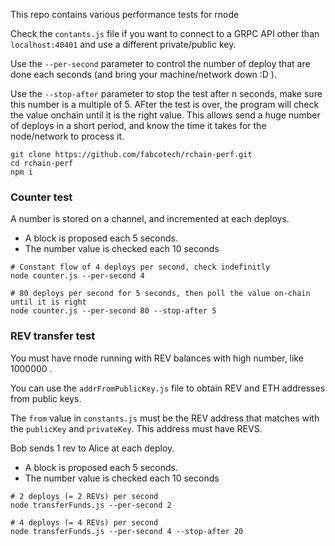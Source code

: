This repo contains various performance tests for rnode

Check the `contants.js` file if you want to connect to a GRPC API other than `localhost:40401` and use a different private/public key.

Use the `--per-second` parameter to control the number of deploy that are done each seconds (and bring your machine/network down :D ).

Use the `--stop-after` parameter to stop the test after n seconds, make sure this number is a multiple of 5. AFter the test is over, the program will check the value onchain until it is the right value. This allows send a huge number of deploys in a short period, and know the time it takes for the node/network to process it.


```
git clone https://github.com/fabcotech/rchain-perf.git
cd rchain-perf
npm i
```

### Counter test

A number is stored on a channel, and incremented at each deploys.

- A block is proposed each 5 seconds.
- The number value is checked each 10 seconds

```
# Constant flow of 4 deploys per second, check indefinitly
node counter.js --per-second 4

# 80 deploys per second for 5 seconds, then poll the value on-chain until it is right
node counter.js --per-second 80 --stop-after 5
```

### REV transfer test

You must have rnode running with REV balances with high number, like 1000000 .

You can use the `addrFromPublicKey.js` file to obtain REV and ETH addresses from public keys.

The `from` value in `constants.js` must be the REV address that matches with the `publicKey` and `privateKey`. This address must have REVS.

Bob sends 1 rev to Alice at each deploy.
- A block is proposed each 5 seconds.
- The number value is checked each 10 seconds

```
# 2 deploys (= 2 REVs) per second
node transferFunds.js --per-second 2

# 4 deploys (= 4 REVs) per second
node transferFunds.js --per-second 4 --stop-after 20
```